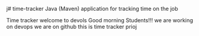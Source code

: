 j# time-tracker
Java (Maven) application for tracking time on the job

Time tracker
welcome to devols
Good morning Students!!!
we are working on devops
we are on github
this is time tracker prioj

